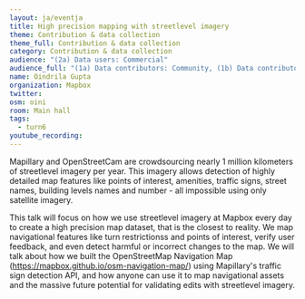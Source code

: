 ```yaml
---
layout: ja/eventja
title: High precision mapping with streetlevel imagery
theme: Contribution & data collection
theme_full: Contribution & data collection
category: Contribution & data collection
audience: "(2a) Data users: Commercial"
audience_full: "(1a) Data contributors: Community, (1b) Data contributors: Public administration (open data, data feedback...), (1c) Data contributors: Companies (data feedback, driven by need of data...), (2a) Data users: Commercial, (2b) Data users: Non-profit and public service, (2c) Data users: Personal, (3b) Core OSM: OSMF working groups (community, licence, data...)"
name: Oindrila Gupta
organization: Mapbox
twitter: 
osm: oini
room: Main hall
tags:
  - turn6
youtube_recording: 
---
```

Mapillary and OpenStreetCam are crowdsourcing nearly 1 million kilometers of streetlevel imagery per year. This imagery allows detection of highly detailed map features like points of interest, amenities, traffic signs, street names, building levels names and number - all impossible using only satellite imagery.

This talk will focus on how we use streetlevel imagery at Mapbox every day to create a high precision map dataset, that is the closest to reality. We map navigational features like turn restrictionss and points of interest, verify user feedback, and even detect harmful or incorrect changes to the map. We will talk about how we built the OpenStreetMap Navigation Map (https://mapbox.github.io/osm-navigation-map/) using Mapillary's traffic sign detection API, and how anyone can use it to map navigational assets and the massive future potential for validating edits with streetlevel imagery.

